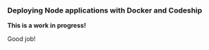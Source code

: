### Deploying Node applications with Docker and Codeship

**This is a work in progress!**

Good job!
